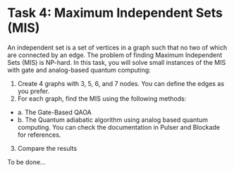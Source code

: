 # Task 4: Maximum Independent Sets (MIS)
An independent set is a set of vertices in a graph such that no two of which are connected by an
edge. The problem of finding Maximum Independent Sets (MIS) is NP-hard. In this task, you will
solve small instances of the MIS with gate and analog-based quantum computing:
1) Create 4 graphs with 3, 5, 6, and 7 nodes. You can define the edges as you prefer.
2) For each graph, find the MIS using the following methods:
- a. The Gate-Based QAOA
- b. The Quantum adiabatic algorithm using analog based quantum computing. You
can check the documentation in Pulser and Blockade for references.

3) Compare the results

To be done...